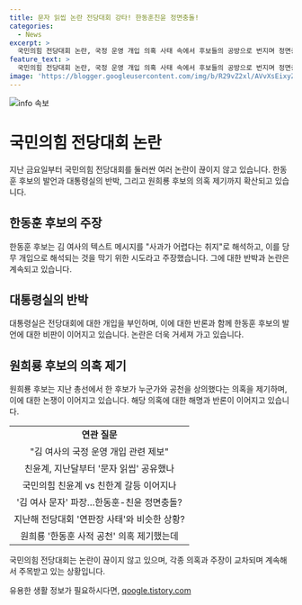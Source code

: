 ```yaml
---
title: 문자 읽씹 논란 전당대회 강타! 한동훈친윤 정면충돌!
categories:
  - News
excerpt: >
  국민의힘 전당대회 논란, 국정 운영 개입 의혹 사태 속에서 후보들의 공방으로 번지며 정면충돌. 한동훈 후보의 반박에 여당 대변인들의 제기된 의혹에 대한 반발. 또한 원희룡 후보의 사적 공천 의혹 제기로 파장이 이어지며, 당 내부 갈등 확산 우려. 국민의힘 전당대회가 진흙탕 싸움의 그림자를 드리우고 있음.
feature_text: >
  국민의힘 전당대회 논란, 국정 운영 개입 의혹 사태 속에서 후보들의 공방으로 번지며 정면충돌. 한동훈 후보의 반박에 여당 대변인들의 제기된 의혹에 대한 반발. 또한 원희룡 후보의 사적 공천 의혹 제기로 파장이 이어지며, 당 내부 갈등 확산 우려. 국민의힘 전당대회가 진흙탕 싸움의 그림자를 드리우고 있음.
image: 'https://blogger.googleusercontent.com/img/b/R29vZ2xl/AVvXsEixyZcFfHzMRdzZMjFBmAUKJYCLCGyLL1o632UiGVXcaFdKo_bkvkuCioo0uUKlGfBVcT3P84aROyZIXSBEx3Aw5nCQ3pTgDom1WDC4m8eifvWiAmWEEVb4x6G_l8C0QH225ldMjyaFvpxGEBGNO37VmDTDMHGhJPq73UglMfDca1-0aw/s1600/blogspot.png'
---
```


<p><img src="https://blogger.googleusercontent.com/img/b/R29vZ2xl/AVvXsEixyZcFfHzMRdzZMjFBmAUKJYCLCGyLL1o632UiGVXcaFdKo_bkvkuCioo0uUKlGfBVcT3P84aROyZIXSBEx3Aw5nCQ3pTgDom1WDC4m8eifvWiAmWEEVb4x6G_l8C0QH225ldMjyaFvpxGEBGNO37VmDTDMHGhJPq73UglMfDca1-0aw/s1600/blogspot.png" alt="info 속보" /></p>

<h1 data-ke-size="size26"><b>국민의힘 전당대회 논란</b></h1>

<p data-ke-size="size16">지난 금요일부터 국민의힘 전당대회를 둘러싼 여러 논란이 끊이지 않고 있습니다. 한동훈 후보의 발언과 대통령실의 반박, 그리고 원희룡 후보의 의혹 제기까지 확산되고 있습니다.</p>

<h2 data-ke-size="size20">한동훈 후보의 주장</h2>

<p>한동훈 후보는 김 여사의 텍스트 메시지를 "사과가 어렵다는 취지"로 해석하고, 이를 당무 개입으로 해석되는 것을 막기 위한 시도라고 주장했습니다. 그에 대한 반박과 논란은 계속되고 있습니다.</p>

<h2 data-ke-size="size20">대통령실의 반박</h2>

<p>대통령실은 전당대회에 대한 개입을 부인하며, 이에 대한 반론과 함께 한동훈 후보의 발언에 대한 비판이 이어지고 있습니다. 논란은 더욱 거세져 가고 있습니다.</p>

<h2 data-ke-size="size20">원희룡 후보의 의혹 제기</h2>

<p>원희룡 후보는 지난 총선에서 한 후보가 누군가와 공천을 상의했다는 의혹을 제기하며, 이에 대한 논쟁이 이어지고 있습니다. 해당 의혹에 대한 해명과 반론이 이어지고 있습니다.</p>

<table>
  <tr>
    <td style="text-align: center; height: 17px;"><b>연관 질문</b></td>
  </tr>
  <tr>
    <td style="text-align: center; height: 17px;">"김 여사의 국정 운영 개입 관련 제보"</td>
  </tr>
  <tr>
    <td style="text-align: center; height: 17px;">친윤계, 지난달부터 '문자 읽씹' 공유했나</td>
  </tr>
  <tr>
    <td style="text-align: center; height: 17px;">국민의힘 친윤계 vs 친한계 갈등 이어지나</td>
  </tr>
  <tr>
    <td style="text-align: center; height: 17px;">'김 여사 문자' 파장…한동훈-친윤 정면충돌?</td>
  </tr>
  <tr>
    <td style="text-align: center; height: 17px;">지난해 전당대회 '연판장 사태'와 비슷한 상황?</td>
  </tr>
  <tr>
    <td style="text-align: center; height: 17px;">원희룡 '한동훈 사적 공천' 의혹 제기했는데</td>
  </tr>
</table>

<p data-ke-size="size16">국민의힘 전당대회는 논란이 끊이지 않고 있으며, 각종 의혹과 주장이 교차되며 계속해서 주목받고 있는 상황입니다.</p>
유용한 생활 정보가 필요하시다면, <a href="https://qoogle.tistory.com" rel="dofollow">qoogle.tistory.com</a>


